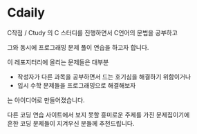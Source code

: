 # Cdaily

C작점 / Ctudy 의 C 스터디를 진행하면서 C언어의 문법을 공부하고

그와 동시에 프로그래밍 문제 풀이 연습을 하고자 합니다.

이 레포지터리에 올리는 문제들은 대부분 
* 작성자가 다른 과목을 공부하면서 드는 호기심을 해결하기 위함이거나
* 입시 수학 문제들을 프로그래밍으로 해결해보자

는 아이디어로 만들어졌습니다.

다른 코딩 연습 사이트에서 보지 못할 흥미로운 주제를 가진 문제집이기에 <br>흔한 코딩 문제들이 지겨우신 분들께 추천드립니다.
